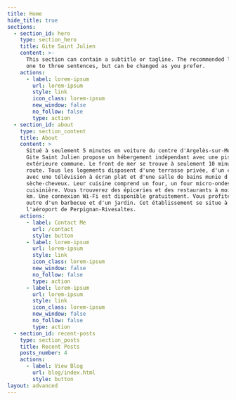 ```yaml
---
title: Home
hide_title: true
sections:
  - section_id: hero
    type: section_hero
    title: Gite Saint Julien
    content: >-
      This section can contain a subtitle or tagline. The recommended length is
      one to three sentences, but can be changed as you prefer.
    actions:
      - label: lorem-ipsum
        url: lorem-ipsum
        style: link
        icon_class: lorem-ipsum
        new_window: false
        no_follow: false
        type: action
  - section_id: about
    type: section_content
    title: About
    content: >
      Situé à seulement 5 minutes en voiture du centre d'Argelès-sur-Mer, le
      Gite Saint Julien propose un hébergement indépendant avec une piscine
      extérieure commune. Le front de mer se trouve à seulement 10 minutes de
      route. Tous les logements disposent d'une terrasse privée, d'un coin salon
      avec une télévision à écran plat et d'une salle de bains munie d'un
      sèche-cheveux. Leur cuisine comprend un four, un four micro-ondes et une
      cuisinière. Vous trouverez des épiceries et des restaurants à moins de 2
      km. Une connexion Wi-Fi est disponible gratuitement. Vous profiterez en
      outre d'un barbecue et d'un jardin. Cet établissement se situe à 24 km de
      l'aéroport de Perpignan-Rivesaltes.
    actions:
      - label: Contact Me
        url: /contact
        style: button
      - label: lorem-ipsum
        url: lorem-ipsum
        style: link
        icon_class: lorem-ipsum
        new_window: false
        no_follow: false
        type: action
      - label: lorem-ipsum
        url: lorem-ipsum
        style: link
        icon_class: lorem-ipsum
        new_window: false
        no_follow: false
        type: action
  - section_id: recent-posts
    type: section_posts
    title: Recent Posts
    posts_number: 4
    actions:
      - label: View Blog
        url: blog/index.html
        style: button
layout: advanced
---
```

